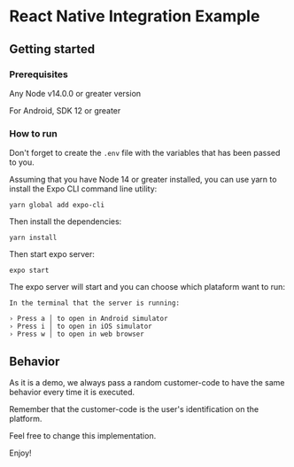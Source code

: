 # React Native Integration Example


## Getting started


### Prerequisites

Any Node v14.0.0 or greater version

For Android, SDK 12 or greater

### How to run

Don't forget to create the `.env` file with the variables that has been passed to you.

Assuming that you have Node 14 or greater installed, you can use yarn to install the Expo CLI command line utility:

```
yarn global add expo-cli
```

Then install the dependencies:
```
yarn install
```

Then start expo server:
```
expo start
```

The expo server will start and you can choose which plataform want to run:
```
In the terminal that the server is running:

› Press a │ to open in Android simulator
› Press i │ to open in iOS simulator
› Press w │ to open in web browser
```

## Behavior

As it is a demo, we always pass a random customer-code to have the same behavior every time it is executed.

Remember that the customer-code is the user's identification on the platform.

Feel free to change this implementation.


Enjoy!
